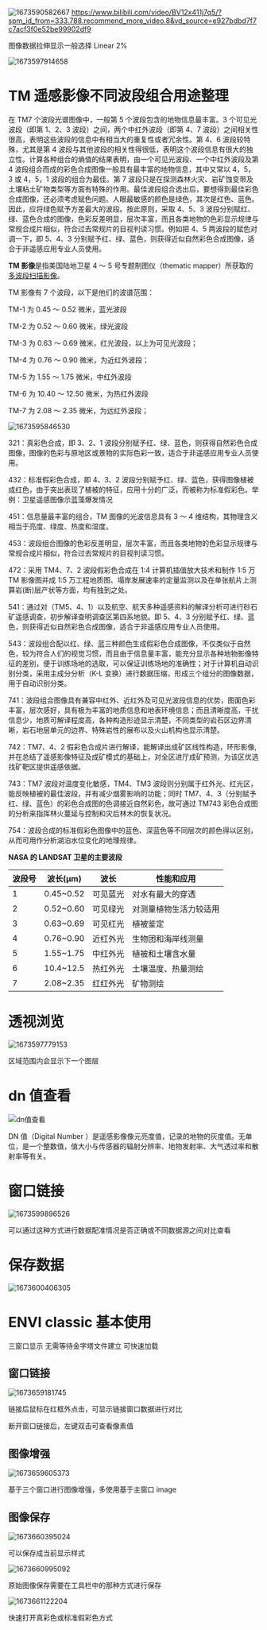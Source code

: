 ![1673590582667](README.assets/1673590582667.png)
<https://www.bilibili.com/video/BV12x411j7q5/?spm_id_from=333.788.recommend_more_video.8&vd_source=e927bdbd7f7c7acf3f0e52be99902df9>

图像数据拉伸显示一般选择 Linear 2%

![1673597914658](README.assets/1673597914658.png)

# TM 遥感影像不同波段组合用途整理

在 TM7 个波段光谱图像中，一般第 5 个波段包含的地物信息最丰富。3 个可见光波段（即第 1、2、3 波段）之间，两个中红外波段（即第 4、7 波段）之间相关性很高，表明这些波段的信息中有相当大的重复性或者冗余性。第 4、6 波段较特殊，尤其是第 4 波段与其他波段的相关性得很低，表明这个波段信息有很大的独立性。计算各种组合的熵值的结果表明，由一个可见光波段、一个中红外波段及第 4 波段组合而成的彩色合成图像一般具有最丰富的地物信息，其中又常以 4，5，3 或 4，5，1 波段的组合为最佳。第 7 波段只是在探测森林火灾、岩矿蚀变带及土壤粘土矿物类型等方面有特殊的作用。最佳波段组合选出后，要想得到最佳彩色合成图像，还必须考虑赋色问题。人眼最敏感的颜色是绿色，其次是红色、蓝色。因此，应将绿色赋予方差最大的波段。按此原则，采取 4、5、3 波段分别赋红、绿、蓝色合成的图像，色彩反差明显，层次丰富，而且各类地物的色彩显示规律与常规合成片相似，符合过去常规片的目视判读习惯。例如把 4、5 两波段的赋色对调一下，即 5、4、3 分别赋予红、绿、蓝色，则获得近似自然彩色合成图像，适合于非遥感应用专业人员使用。

**TM 影像**是指美国陆地卫星 4 ～ 5 号专题制图仪（thematic mapper）所获取的[多波段扫描影像](https://baike.baidu.com/item/%E5%A4%9A%E6%B3%A2%E6%AE%B5%E6%89%AB%E6%8F%8F%E5%BD%B1%E5%83%8F/9948181?fromModule=lemma_inlink)。

TM 影像有 7 个波段，以下是他们的波谱范围：

TM-1 为 0.45 ～ 0.52 微米，蓝光波段

TM-2 为 0.52 ～ 0.60 微米，绿光波段

TM-3 为 0.63 ～ 0.69 微米，红光波段，以上为可见光波段；

TM-4 为 0.76 ～ 0.90 微米，为近红外波段；

TM-5 为 1.55 ～ 1.75 微米，中红外波段

TM-6 为 10.40 ～ 12.50 微米，为热红外波段

TM-7 为 2.08 ～ 2.35 微米，为远红外波段；

![1673595846530](README.assets/1673595846530.png)

321：真彩色合成，即 3、2、1 波段分别赋予红、绿、蓝色，则获得自然彩色合成图像，图像的色彩与原地区或景物的实际色彩一致，适合于非遥感应用专业人员使用。

432：标准假彩色合成，即 4、3、2 波段分别赋予红、绿、蓝色，获得图像植被成红色，由于突出表现了植被的特征，应用十分的广泛，而被称为标准假彩色。举例：卫星遥感图像示蓝藻爆发情况

451：信息量最丰富的组合，TM 图像的光波信息具有 3 ～ 4 维结构，其物理含义相当于亮度、绿度、热度和湿度。

453：波段组合图像的色彩反差明显，层次丰富，而且各类地物的色彩显示规律与常规合成片相似，符合过去常规片的目视判读习惯。

472：采用 TM4、7、2 波段假彩色合成在 1:4 计算机插值放大技术和制作 1:5 万 TM 影像图并成 1:5 万工程地质图、塌岸发展速率的定量监测以及在单张航片上测算岩(断)层产状等方面，均有独到之处。

541：通过对（TM5、4、1）以及航空、航天多种遥感资料的解译分析可进行砂石矿遥感调查，初步解译查明调查区第四系地貌。即 5、4、3 分别赋予红、绿、蓝色，则获得近似自然彩色合成图像，适合于非遥感应用专业人员使用。

543：波段组合配以红、绿、蓝三种颜色生成假彩色合成图像，不仅类似于自然色，较为符合人们的视觉习惯，而且由于信息量丰富，能充分显示各种地物影像特征的差别，便于训练场地的选取，可以保证训练场地的准确性；对于计算机自动识别分类，采用主成分分析（K-L 变换）进行数据压缩，形成三个组分的图像数据，用于自动识别分类。

741：波段组合图像具有兼容中红外、近红外及可见光波段信息的优势，图面色彩丰富，层次感好，具有极为丰富的地质信息和地表环境信息；而且清晰度高，干扰信息少，地质可解译程度高，各种构造形迹显示清楚，不同类型的岩石区边界清晰，岩石地层单元的边界、特殊岩性的展布以及火山机构也显示清楚。

742：TM7、4、2 假彩色合成片进行解译，能解译出成矿区线性构造，环形影像,并在总结了遥感影像特征及成矿模式的基础上，对全区进厅成矿预测，为该区优选找矿靶区提供遥感依据。

743：TM7 波段对温度变化敏感，TM4、TM3 波段则分别属于红外光、红光区，能反映植被的最佳波段，并有减少烟雾影响的功能；同时 TM7、4、3（分别赋予红、绿、蓝色）的彩色合成图的色调接近自然彩色，故可通过 TM743 彩色合成图的分析来指挥林火蔓延与控制和灾后林木的恢复状况。

754：波段合成的标准假彩色图像中的蓝色、深蓝色等不同层次的颜色得以区别，从而可用作分析湖泊水位变化的地理规律。

**NASA 的 LANDSAT 卫星的主要波段**

| 波段号 | 波长(μm)  | 波长     | 性能和应用             |
| ------ | --------- | -------- | ---------------------- |
| 1      | 0.45~0.52 | 可见蓝光 | 对水有最大的穿透       |
| 2      | 0.52~0.60 | 可见绿光 | 对测量植物生活力较适用 |
| 3      | 0.63~0.69 | 可见红光 | 植被鉴定               |
| 4      | 0.76~0.90 | 近红外光 | 生物团和海岸线测量     |
| 5      | 1.55~1.75 | 中红外光 | 植被和土壤含水量       |
| 6      | 10.4~12.5 | 热红外光 | 土壤温度、热量测绘     |
| 7      | 2.08~2.35 | 红红外光 | 矿物测绘               |

# 透视浏览

![1673597779153](README.assets/1673597779153.png)

区域范围内会显示下一个图层

# dn 值查看

![dn值查看](README.assets/dn值查看.gif)

DN 值（Digital Number ）是遥感影像像元亮度值，记录的地物的灰度值。无单位，是一个整数值，值大小与传感器的辐射分辨率、地物发射率、大气透过率和散射率等有关。

# 窗口链接

![1673599896526](README.assets/1673599896526.png)

可以通过这种方式进行数据配准情况是否正确或不同数据源之间对比查看

# 保存数据

![1673600406305](README.assets/1673600406305.png)

# ENVI classic 基本使用

三窗口显示 无需等待金字塔文件建立 可快速加载

## 窗口链接

![1673659181745](README.assets/1673659181745.png)

链接后鼠标在红框外点击，可显示链接窗口数据进行对比

断开窗口链接后，左键双击可查看像素值

## 图像增强

![1673659605373](README.assets/1673659605373.png)

基于三个窗口进行图像增强，多使用基于主窗口 image

## 图像保存

![1673660395024](README.assets/1673660395024.png)

可以保存成当前显示样式

![1673660995092](README.assets/1673660995092.png)

原始图像保存需要在工具栏中的那种方式进行保存

![1673661122204](README.assets/1673661122204.png)

快速打开真彩色或标准假彩色方式
